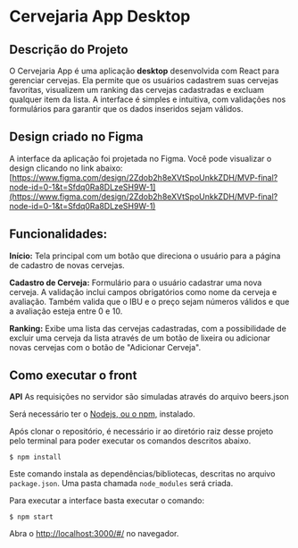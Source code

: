 # Cervejaria App Desktop

## Descrição do Projeto
O Cervejaria App é uma aplicação **desktop** desenvolvida com React para gerenciar cervejas. Ela permite que os usuários cadastrem suas cervejas favoritas, visualizem um ranking das cervejas cadastradas e excluam qualquer item da lista. A interface é simples e intuitiva, com validações nos formulários para garantir que os dados inseridos sejam válidos.


## Design criado no Figma
A interface da aplicação foi projetada no Figma. Você pode visualizar o design clicando no link abaixo:
[https://www.figma.com/design/2Zdob2h8eXVtSpoUnkkZDH/MVP-final?node-id=0-1&t=Sfdq0Ra8DLzeSH9W-1](https://www.figma.com/design/2Zdob2h8eXVtSpoUnkkZDH/MVP-final?node-id=0-1&t=Sfdq0Ra8DLzeSH9W-1)

## Funcionalidades:
**Início:** Tela principal com um botão que direciona o usuário para a página de cadastro de novas cervejas.

**Cadastro de Cerveja:** Formulário para o usuário cadastrar uma nova cerveja. A validação inclui campos obrigatórios como nome da cerveja e avaliação. Também valida que o IBU e o preço sejam números válidos e que a avaliação esteja entre 0 e 10.

**Ranking:** Exibe uma lista das cervejas cadastradas, com a possibilidade de excluir uma cerveja da lista através de um botão de lixeira ou adicionar novas cervejas com o botão de "Adicionar Cerveja".


## Como executar o front

**API** As requisições no servidor são simuladas através do arquivo beers.json 

Será necessário ter o [Nodejs, ou o npm,](https://nodejs.org/en/download/) instalado. 

Após clonar o repositório, é necessário ir ao diretório raiz desse projeto pelo terminal para poder executar os comandos descritos abaixo.

```
$ npm install
```

Este comando instala as dependências/bibliotecas, descritas no arquivo `package.json`. Uma pasta chamada `node_modules` será criada.

Para executar a interface basta executar o comando: 

```
$ npm start
```

Abra o [http://localhost:3000/#/](http://localhost:3000/#/) no navegador.
